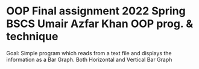 # OOP Final assignment 2022 Spring BSCS Umair Azfar Khan OOP prog. & technique 

Goal: Simple program which reads from a text file and displays the information as a Bar Graph. Both Horizontal and Vertical Bar Graph